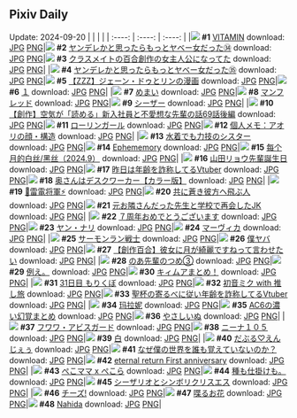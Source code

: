 ## Pixiv Daily
Update: 2024-09-20
|      |      |      |
| :----: | :----: | :----: |
|![](https://pixiv.microyu.workers.dev/c/240x480/img-master/img/2024/09/18/00/00/54/122532836_p0_master1200.jpg) **#1** [VITAMIN](https://www.pixiv.net/artworks/122532836) download: [JPG](https://pixiv.microyu.workers.dev/img-original/img/2024/09/18/00/00/54/122532836_p0.jpg) [PNG](https://pixiv.microyu.workers.dev/img-original/img/2024/09/18/00/00/54/122532836_p0.png)|![](https://pixiv.microyu.workers.dev/c/240x480/img-master/img/2024/09/18/10/31/26/122542407_p0_master1200.jpg) **#2** [ヤンデレかと思ったらもっとヤベー女だった㉞](https://www.pixiv.net/artworks/122542407) download: [JPG](https://pixiv.microyu.workers.dev/img-original/img/2024/09/18/10/31/26/122542407_p0.jpg) [PNG](https://pixiv.microyu.workers.dev/img-original/img/2024/09/18/10/31/26/122542407_p0.png)|![](https://pixiv.microyu.workers.dev/c/240x480/img-master/img/2024/09/18/18/56/45/122551181_p0_master1200.jpg) **#3** [クラスメイトの百合創作の女主人公になってた](https://www.pixiv.net/artworks/122551181) download: [JPG](https://pixiv.microyu.workers.dev/img-original/img/2024/09/18/18/56/45/122551181_p0.jpg) [PNG](https://pixiv.microyu.workers.dev/img-original/img/2024/09/18/18/56/45/122551181_p0.png)|
|![](https://pixiv.microyu.workers.dev/c/240x480/img-master/img/2024/09/19/00/01/03/122561408_p0_master1200.jpg) **#4** [ヤンデレかと思ったらもっとヤベー女だった㉟](https://www.pixiv.net/artworks/122561408) download: [JPG](https://pixiv.microyu.workers.dev/img-original/img/2024/09/19/00/01/03/122561408_p0.jpg) [PNG](https://pixiv.microyu.workers.dev/img-original/img/2024/09/19/00/01/03/122561408_p0.png)|![](https://pixiv.microyu.workers.dev/c/240x480/img-master/img/2024/09/18/23/45/31/122560665_p0_master1200.jpg) **#5** [【ZZZ】ジェーン・ドゥとリンの漫画](https://www.pixiv.net/artworks/122560665) download: [JPG](https://pixiv.microyu.workers.dev/img-original/img/2024/09/18/23/45/31/122560665_p0.jpg) [PNG](https://pixiv.microyu.workers.dev/img-original/img/2024/09/18/23/45/31/122560665_p0.png)|![](https://pixiv.microyu.workers.dev/c/240x480/img-master/img/2024/09/18/19/31/19/122552196_p0_master1200.jpg) **#6** [１](https://www.pixiv.net/artworks/122552196) download: [JPG](https://pixiv.microyu.workers.dev/img-original/img/2024/09/18/19/31/19/122552196_p0.jpg) [PNG](https://pixiv.microyu.workers.dev/img-original/img/2024/09/18/19/31/19/122552196_p0.png)|
|![](https://pixiv.microyu.workers.dev/c/240x480/img-master/img/2024/09/19/07/30/02/122568747_p0_master1200.jpg) **#7** [めまい](https://www.pixiv.net/artworks/122568747) download: [JPG](https://pixiv.microyu.workers.dev/img-original/img/2024/09/19/07/30/02/122568747_p0.jpg) [PNG](https://pixiv.microyu.workers.dev/img-original/img/2024/09/19/07/30/02/122568747_p0.png)|![](https://pixiv.microyu.workers.dev/c/240x480/img-master/img/2024/09/18/00/38/25/122534280_p0_master1200.jpg) **#8** [マンフレッド](https://www.pixiv.net/artworks/122534280) download: [JPG](https://pixiv.microyu.workers.dev/img-original/img/2024/09/18/00/38/25/122534280_p0.jpg) [PNG](https://pixiv.microyu.workers.dev/img-original/img/2024/09/18/00/38/25/122534280_p0.png)|![](https://pixiv.microyu.workers.dev/c/240x480/img-master/img/2024/09/18/01/58/42/122536129_p0_master1200.jpg) **#9** [シーザー](https://www.pixiv.net/artworks/122536129) download: [JPG](https://pixiv.microyu.workers.dev/img-original/img/2024/09/18/01/58/42/122536129_p0.jpg) [PNG](https://pixiv.microyu.workers.dev/img-original/img/2024/09/18/01/58/42/122536129_p0.png)|
|![](https://pixiv.microyu.workers.dev/c/240x480/img-master/img/2024/09/19/18/39/24/122578853_p0_master1200.jpg) **#10** [【創作】空気が「読める」新入社員と不愛想な先輩の話69話後編](https://www.pixiv.net/artworks/122578853) download: [JPG](https://pixiv.microyu.workers.dev/img-original/img/2024/09/19/18/39/24/122578853_p0.jpg) [PNG](https://pixiv.microyu.workers.dev/img-original/img/2024/09/19/18/39/24/122578853_p0.png)|![](https://pixiv.microyu.workers.dev/c/240x480/img-master/img/2024/09/18/00/30/01/122533996_p0_master1200.jpg) **#11** [ローリンガール](https://www.pixiv.net/artworks/122533996) download: [JPG](https://pixiv.microyu.workers.dev/img-original/img/2024/09/18/00/30/01/122533996_p0.jpg) [PNG](https://pixiv.microyu.workers.dev/img-original/img/2024/09/18/00/30/01/122533996_p0.png)|![](https://pixiv.microyu.workers.dev/c/240x480/img-master/img/2024/09/19/06/00/09/122567596_p0_master1200.jpg) **#12** [個人メモ：アオリの顔・構造](https://www.pixiv.net/artworks/122567596) download: [JPG](https://pixiv.microyu.workers.dev/img-original/img/2024/09/19/06/00/09/122567596_p0.jpg) [PNG](https://pixiv.microyu.workers.dev/img-original/img/2024/09/19/06/00/09/122567596_p0.png)|
|![](https://pixiv.microyu.workers.dev/c/240x480/img-master/img/2024/09/19/19/15/13/122579812_p0_master1200.jpg) **#13** [水着でも力技のシスター](https://www.pixiv.net/artworks/122579812) download: [JPG](https://pixiv.microyu.workers.dev/img-original/img/2024/09/19/19/15/13/122579812_p0.jpg) [PNG](https://pixiv.microyu.workers.dev/img-original/img/2024/09/19/19/15/13/122579812_p0.png)|![](https://pixiv.microyu.workers.dev/c/240x480/img-master/img/2024/09/18/19/17/25/122551839_p0_master1200.jpg) **#14** [Ephememory](https://www.pixiv.net/artworks/122551839) download: [JPG](https://pixiv.microyu.workers.dev/img-original/img/2024/09/18/19/17/25/122551839_p0.jpg) [PNG](https://pixiv.microyu.workers.dev/img-original/img/2024/09/18/19/17/25/122551839_p0.png)|![](https://pixiv.microyu.workers.dev/c/240x480/img-master/img/2024/09/18/11/20/14/122543014_p0_master1200.jpg) **#15** [每个月的白丝/黑丝（2024.9）](https://www.pixiv.net/artworks/122543014) download: [JPG](https://pixiv.microyu.workers.dev/img-original/img/2024/09/18/11/20/14/122543014_p0.jpg) [PNG](https://pixiv.microyu.workers.dev/img-original/img/2024/09/18/11/20/14/122543014_p0.png)|
|![](https://pixiv.microyu.workers.dev/c/240x480/img-master/img/2024/09/18/00/11/54/122533425_p0_master1200.jpg) **#16** [山田リョウ先輩誕生日](https://www.pixiv.net/artworks/122533425) download: [JPG](https://pixiv.microyu.workers.dev/img-original/img/2024/09/18/00/11/54/122533425_p0.jpg) [PNG](https://pixiv.microyu.workers.dev/img-original/img/2024/09/18/00/11/54/122533425_p0.png)|![](https://pixiv.microyu.workers.dev/c/240x480/img-master/img/2024/09/18/21/03/23/122555028_p0_master1200.jpg) **#17** [昨日は年齢を詐称してるVtuber](https://www.pixiv.net/artworks/122555028) download: [JPG](https://pixiv.microyu.workers.dev/img-original/img/2024/09/18/21/03/23/122555028_p0.jpg) [PNG](https://pixiv.microyu.workers.dev/img-original/img/2024/09/18/21/03/23/122555028_p0.png)|![](https://pixiv.microyu.workers.dev/c/240x480/img-master/img/2024/09/18/00/02/57/122533026_p0_master1200.jpg) **#18** [奥さんはデスクワーカー【カラー版】](https://www.pixiv.net/artworks/122533026) download: [JPG](https://pixiv.microyu.workers.dev/img-original/img/2024/09/18/00/02/57/122533026_p0.jpg) [PNG](https://pixiv.microyu.workers.dev/img-original/img/2024/09/18/00/02/57/122533026_p0.png)|
|![](https://pixiv.microyu.workers.dev/c/240x480/img-master/img/2024/09/18/01/37/48/122535710_p0_master1200.jpg) **#19** [💜雷電将軍⚡](https://www.pixiv.net/artworks/122535710) download: [JPG](https://pixiv.microyu.workers.dev/img-original/img/2024/09/18/01/37/48/122535710_p0.jpg) [PNG](https://pixiv.microyu.workers.dev/img-original/img/2024/09/18/01/37/48/122535710_p0.png)|![](https://pixiv.microyu.workers.dev/c/240x480/img-master/img/2024/09/18/00/02/58/122533030_p0_master1200.jpg) **#20** [共に蒼き彼方ヘ飛ぶ人](https://www.pixiv.net/artworks/122533030) download: [JPG](https://pixiv.microyu.workers.dev/img-original/img/2024/09/18/00/02/58/122533030_p0.jpg) [PNG](https://pixiv.microyu.workers.dev/img-original/img/2024/09/18/00/02/58/122533030_p0.png)|![](https://pixiv.microyu.workers.dev/c/240x480/img-master/img/2024/09/19/19/06/19/122579609_p0_master1200.jpg) **#21** [元お隣さんだった先生と学校で再会したJK](https://www.pixiv.net/artworks/122579609) download: [JPG](https://pixiv.microyu.workers.dev/img-original/img/2024/09/19/19/06/19/122579609_p0.jpg) [PNG](https://pixiv.microyu.workers.dev/img-original/img/2024/09/19/19/06/19/122579609_p0.png)|
|![](https://pixiv.microyu.workers.dev/c/240x480/img-master/img/2024/09/18/00/07/04/122533273_p0_master1200.jpg) **#22** [７周年おめでとうございます](https://www.pixiv.net/artworks/122533273) download: [JPG](https://pixiv.microyu.workers.dev/img-original/img/2024/09/18/00/07/04/122533273_p0.jpg) [PNG](https://pixiv.microyu.workers.dev/img-original/img/2024/09/18/00/07/04/122533273_p0.png)|![](https://pixiv.microyu.workers.dev/c/240x480/img-master/img/2024/09/18/10/38/05/122542477_p0_master1200.jpg) **#23** [ヤン・ナリ](https://www.pixiv.net/artworks/122542477) download: [JPG](https://pixiv.microyu.workers.dev/img-original/img/2024/09/18/10/38/05/122542477_p0.jpg) [PNG](https://pixiv.microyu.workers.dev/img-original/img/2024/09/18/10/38/05/122542477_p0.png)|![](https://pixiv.microyu.workers.dev/c/240x480/img-master/img/2024/09/19/00/00/28/122561287_p0_master1200.jpg) **#24** [マーヴィカ](https://www.pixiv.net/artworks/122561287) download: [JPG](https://pixiv.microyu.workers.dev/img-original/img/2024/09/19/00/00/28/122561287_p0.jpg) [PNG](https://pixiv.microyu.workers.dev/img-original/img/2024/09/19/00/00/28/122561287_p0.png)|
|![](https://pixiv.microyu.workers.dev/c/240x480/img-master/img/2024/09/19/00/00/17/122561227_p0_master1200.jpg) **#25** [サーモンラン戦士](https://www.pixiv.net/artworks/122561227) download: [JPG](https://pixiv.microyu.workers.dev/img-original/img/2024/09/19/00/00/17/122561227_p0.jpg) [PNG](https://pixiv.microyu.workers.dev/img-original/img/2024/09/19/00/00/17/122561227_p0.png)|![](https://pixiv.microyu.workers.dev/c/240x480/img-master/img/2024/09/18/01/45/37/122535873_p0_master1200.jpg) **#26** [僕ヤバ](https://www.pixiv.net/artworks/122535873) download: [JPG](https://pixiv.microyu.workers.dev/img-original/img/2024/09/18/01/45/37/122535873_p0.jpg) [PNG](https://pixiv.microyu.workers.dev/img-original/img/2024/09/18/01/45/37/122535873_p0.png)|![](https://pixiv.microyu.workers.dev/c/240x480/img-master/img/2024/09/19/19/02/05/122579512_p0_master1200.jpg) **#27** [【創作百合】彼女に月が綺麗ですねって言わせたい](https://www.pixiv.net/artworks/122579512) download: [JPG](https://pixiv.microyu.workers.dev/img-original/img/2024/09/19/19/02/05/122579512_p0.jpg) [PNG](https://pixiv.microyu.workers.dev/img-original/img/2024/09/19/19/02/05/122579512_p0.png)|
|![](https://pixiv.microyu.workers.dev/c/240x480/img-master/img/2024/09/19/01/29/04/122564146_p0_master1200.jpg) **#28** [のあ先輩のつめ③](https://www.pixiv.net/artworks/122564146) download: [JPG](https://pixiv.microyu.workers.dev/img-original/img/2024/09/19/01/29/04/122564146_p0.jpg) [PNG](https://pixiv.microyu.workers.dev/img-original/img/2024/09/19/01/29/04/122564146_p0.png)|![](https://pixiv.microyu.workers.dev/c/240x480/img-master/img/2024/09/19/15/27/45/122575214_p0_master1200.jpg) **#29** [例え。](https://www.pixiv.net/artworks/122575214) download: [JPG](https://pixiv.microyu.workers.dev/img-original/img/2024/09/19/15/27/45/122575214_p0.jpg) [PNG](https://pixiv.microyu.workers.dev/img-original/img/2024/09/19/15/27/45/122575214_p0.png)|![](https://pixiv.microyu.workers.dev/c/240x480/img-master/img/2024/09/18/16/45/07/122548149_p0_master1200.jpg) **#30** [キィムアまとめ！](https://www.pixiv.net/artworks/122548149) download: [JPG](https://pixiv.microyu.workers.dev/img-original/img/2024/09/18/16/45/07/122548149_p0.jpg) [PNG](https://pixiv.microyu.workers.dev/img-original/img/2024/09/18/16/45/07/122548149_p0.png)|
|![](https://pixiv.microyu.workers.dev/c/240x480/img-master/img/2024/09/18/05/06/29/122538594_p0_master1200.jpg) **#31** [31日目 もりくぼ](https://www.pixiv.net/artworks/122538594) download: [JPG](https://pixiv.microyu.workers.dev/img-original/img/2024/09/18/05/06/29/122538594_p0.jpg) [PNG](https://pixiv.microyu.workers.dev/img-original/img/2024/09/18/05/06/29/122538594_p0.png)|![](https://pixiv.microyu.workers.dev/c/240x480/img-master/img/2024/09/19/00/00/26/122561273_p0_master1200.jpg) **#32** [初音ミク with 推し旅](https://www.pixiv.net/artworks/122561273) download: [JPG](https://pixiv.microyu.workers.dev/img-original/img/2024/09/19/00/00/26/122561273_p0.jpg) [PNG](https://pixiv.microyu.workers.dev/img-original/img/2024/09/19/00/00/26/122561273_p0.png)|![](https://pixiv.microyu.workers.dev/c/240x480/img-master/img/2024/09/19/21/00/24/122582852_p0_master1200.jpg) **#33** [聖杯の寄るべに従い年齢を詐称してるVtuber](https://www.pixiv.net/artworks/122582852) download: [JPG](https://pixiv.microyu.workers.dev/img-original/img/2024/09/19/21/00/24/122582852_p0.jpg) [PNG](https://pixiv.microyu.workers.dev/img-original/img/2024/09/19/21/00/24/122582852_p0.png)|
|![](https://pixiv.microyu.workers.dev/c/240x480/img-master/img/2024/09/18/18/33/15/122550622_p0_master1200.jpg) **#34** [玛拉妮](https://www.pixiv.net/artworks/122550622) download: [JPG](https://pixiv.microyu.workers.dev/img-original/img/2024/09/18/18/33/15/122550622_p0.jpg) [PNG](https://pixiv.microyu.workers.dev/img-original/img/2024/09/18/18/33/15/122550622_p0.png)|![](https://pixiv.microyu.workers.dev/c/240x480/img-master/img/2024/09/18/11/03/13/122542813_p0_master1200.jpg) **#35** [AC6の濃い幻覚まとめ](https://www.pixiv.net/artworks/122542813) download: [JPG](https://pixiv.microyu.workers.dev/img-original/img/2024/09/18/11/03/13/122542813_p0.jpg) [PNG](https://pixiv.microyu.workers.dev/img-original/img/2024/09/18/11/03/13/122542813_p0.png)|![](https://pixiv.microyu.workers.dev/c/240x480/img-master/img/2024/09/19/12/08/35/122572412_p0_master1200.jpg) **#36** [やさしいぬ](https://www.pixiv.net/artworks/122572412) download: [JPG](https://pixiv.microyu.workers.dev/img-original/img/2024/09/19/12/08/35/122572412_p0.jpg) [PNG](https://pixiv.microyu.workers.dev/img-original/img/2024/09/19/12/08/35/122572412_p0.png)|
|![](https://pixiv.microyu.workers.dev/c/240x480/img-master/img/2024/09/18/10/36/54/122542461_p0_master1200.jpg) **#37** [フワワ・アビスガード](https://www.pixiv.net/artworks/122542461) download: [JPG](https://pixiv.microyu.workers.dev/img-original/img/2024/09/18/10/36/54/122542461_p0.jpg) [PNG](https://pixiv.microyu.workers.dev/img-original/img/2024/09/18/10/36/54/122542461_p0.png)|![](https://pixiv.microyu.workers.dev/c/240x480/img-master/img/2024/09/18/17/00/29/122548473_p0_master1200.jpg) **#38** [ニーナ１０５](https://www.pixiv.net/artworks/122548473) download: [JPG](https://pixiv.microyu.workers.dev/img-original/img/2024/09/18/17/00/29/122548473_p0.jpg) [PNG](https://pixiv.microyu.workers.dev/img-original/img/2024/09/18/17/00/29/122548473_p0.png)|![](https://pixiv.microyu.workers.dev/c/240x480/img-master/img/2024/09/18/00/19/24/122533672_p0_master1200.jpg) **#39** [白](https://www.pixiv.net/artworks/122533672) download: [JPG](https://pixiv.microyu.workers.dev/img-original/img/2024/09/18/00/19/24/122533672_p0.jpg) [PNG](https://pixiv.microyu.workers.dev/img-original/img/2024/09/18/00/19/24/122533672_p0.png)|
|![](https://pixiv.microyu.workers.dev/c/240x480/img-master/img/2024/09/18/00/02/02/122532963_p0_master1200.jpg) **#40** [だぶる♡えんじぇぅ](https://www.pixiv.net/artworks/122532963) download: [JPG](https://pixiv.microyu.workers.dev/img-original/img/2024/09/18/00/02/02/122532963_p0.jpg) [PNG](https://pixiv.microyu.workers.dev/img-original/img/2024/09/18/00/02/02/122532963_p0.png)|![](https://pixiv.microyu.workers.dev/c/240x480/img-master/img/2024/09/18/01/36/50/122535691_p0_master1200.jpg) **#41** [なぜ僕の世界を誰も覚えていないのか？](https://www.pixiv.net/artworks/122535691) download: [JPG](https://pixiv.microyu.workers.dev/img-original/img/2024/09/18/01/36/50/122535691_p0.jpg) [PNG](https://pixiv.microyu.workers.dev/img-original/img/2024/09/18/01/36/50/122535691_p0.png)|![](https://pixiv.microyu.workers.dev/c/240x480/img-master/img/2024/09/18/15/41/39/122547108_p0_master1200.jpg) **#42** [eternal return First anniversary](https://www.pixiv.net/artworks/122547108) download: [JPG](https://pixiv.microyu.workers.dev/img-original/img/2024/09/18/15/41/39/122547108_p0.jpg) [PNG](https://pixiv.microyu.workers.dev/img-original/img/2024/09/18/15/41/39/122547108_p0.png)|
|![](https://pixiv.microyu.workers.dev/c/240x480/img-master/img/2024/09/18/00/06/57/122533262_p0_master1200.jpg) **#43** [ぺこママ x ぺこら](https://www.pixiv.net/artworks/122533262) download: [JPG](https://pixiv.microyu.workers.dev/img-original/img/2024/09/18/00/06/57/122533262_p0.jpg) [PNG](https://pixiv.microyu.workers.dev/img-original/img/2024/09/18/00/06/57/122533262_p0.png)|![](https://pixiv.microyu.workers.dev/c/240x480/img-master/img/2024/09/19/13/47/46/122563813_p0_master1200.jpg) **#44** [種も仕掛けも。](https://www.pixiv.net/artworks/122563813) download: [JPG](https://pixiv.microyu.workers.dev/img-original/img/2024/09/19/13/47/46/122563813_p0.jpg) [PNG](https://pixiv.microyu.workers.dev/img-original/img/2024/09/19/13/47/46/122563813_p0.png)|![](https://pixiv.microyu.workers.dev/c/240x480/img-master/img/2024/09/18/17/07/27/122548631_p0_master1200.jpg) **#45** [シーザリオとシンボリクリスエス](https://www.pixiv.net/artworks/122548631) download: [JPG](https://pixiv.microyu.workers.dev/img-original/img/2024/09/18/17/07/27/122548631_p0.jpg) [PNG](https://pixiv.microyu.workers.dev/img-original/img/2024/09/18/17/07/27/122548631_p0.png)|
|![](https://pixiv.microyu.workers.dev/c/240x480/img-master/img/2024/09/18/02/54/33/122537044_p0_master1200.jpg) **#46** [チーズ!](https://www.pixiv.net/artworks/122537044) download: [JPG](https://pixiv.microyu.workers.dev/img-original/img/2024/09/18/02/54/33/122537044_p0.jpg) [PNG](https://pixiv.microyu.workers.dev/img-original/img/2024/09/18/02/54/33/122537044_p0.png)|![](https://pixiv.microyu.workers.dev/c/240x480/img-master/img/2024/09/18/17/41/16/122549257_p0_master1200.jpg) **#47** [喋るお花](https://www.pixiv.net/artworks/122549257) download: [JPG](https://pixiv.microyu.workers.dev/img-original/img/2024/09/18/17/41/16/122549257_p0.jpg) [PNG](https://pixiv.microyu.workers.dev/img-original/img/2024/09/18/17/41/16/122549257_p0.png)|![](https://pixiv.microyu.workers.dev/c/240x480/img-master/img/2024/09/18/01/12/49/122535159_p0_master1200.jpg) **#48** [Nahida](https://www.pixiv.net/artworks/122535159) download: [JPG](https://pixiv.microyu.workers.dev/img-original/img/2024/09/18/01/12/49/122535159_p0.jpg) [PNG](https://pixiv.microyu.workers.dev/img-original/img/2024/09/18/01/12/49/122535159_p0.png)|
